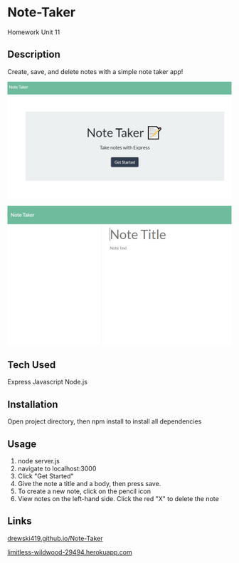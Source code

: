 # Note-Taker

Homework  Unit 11


## Description

Create, save, and delete notes with a simple note taker app!

![NoteTaker1](images/Notetaker1.jpg)

![NoteTaker2](images/Notetaker2.jpg)


## Tech Used
Express
Javascript
Node.js


## Installation

Open project directory, then npm install to install all dependencies


## Usage

1. node server.js
2.  navigate to localhost:3000
3.  Click "Get Started"
4.  Give the note a title and a body, then press save.
5.  To create a new note, click on the pencil icon
6.  View notes on the left-hand side. Click the red "X" to delete the note


## Links

[drewski419.github.io/Note-Taker](https://drewski419.github.io/Note-Taker/)

[limitless-wildwood-29494.herokuapp.com](https://limitless-wildwood-29494.herokuapp.com/)

